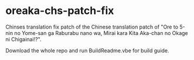 # oreaka-chs-patch-fix

Chinses translation fix patch of the Chinese translation patch of "Ore to 5-nin no Yome-san ga Raburabu nano wa, Mirai kara Kita Aka-chan no Okage ni Chigainai!?".

Download the whole repo and run BuildReadme.vbe for build guide.

